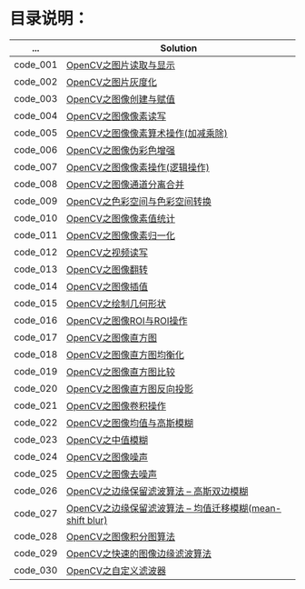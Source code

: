 
# 目录说明：
...    | Solution   
-------- | -------- 
code_001 | [OpenCV之图片读取与显示](./code_001) 
code_002 | [OpenCV之图片灰度化](./code_002) 
code_003 | [OpenCV之图像创建与赋值](./code_003) 
code_004 | [OpenCV之图像像素读写](./code_004) 
code_005 | [OpenCV之图像像素算术操作(加减乘除)](./code_005) 
code_006 | [OpenCV之图像伪彩色增强](./code_006) 
code_007 | [OpenCV之图像像素操作(逻辑操作)](./code_007) 
code_008 | [OpenCV之图像通道分离合并](./code_008) 
code_009 | [OpenCV之色彩空间与色彩空间转换](./code_009) 
code_010 | [OpenCV之图像像素值统计](./code_010) 
code_011 | [OpenCV之图像像素归一化](./code_011) 
code_012 | [OpenCV之视频读写](./code_012) 
code_013 | [OpenCV之图像翻转](./code_013) 
code_014 | [OpenCV之图像插值](./code_014) 
code_015 | [OpenCV之绘制几何形状](./code_015) 
code_016 | [OpenCV之图像ROI与ROI操作](./code_016) 
code_017 | [OpenCV之图像直方图](./code_017) 
code_018 | [OpenCV之图像直方图均衡化](./code_018) 
code_019 | [OpenCV之图像直方图比较](./code_019) 
code_020 | [OpenCV之图像直方图反向投影](./code_020) 
code_021 | [OpenCV之图像卷积操作](./code_021) 
code_022 | [OpenCV之图像均值与高斯模糊](./code_022) 
code_023 | [OpenCV之中值模糊](./code_023) 
code_024 | [OpenCV之图像噪声](./code_024) 
code_025 | [OpenCV之图像去噪声](./code_025) 
code_026 | [OpenCV之边缘保留滤波算法 – 高斯双边模糊](./code_026) 
code_027 | [OpenCV之边缘保留滤波算法 – 均值迁移模糊(mean-shift blur)](./code_027) 
code_028 | [OpenCV之图像积分图算法](./code_028) 
code_029 | [OpenCV之快速的图像边缘滤波算法](./code_029) 
code_030 | [OpenCV之自定义滤波器](./code_030) 


